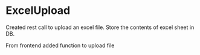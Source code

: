 # ExcelUpload

Created rest call to upload an excel file. Store the contents of excel sheet in DB.

From frontend added function to upload file

